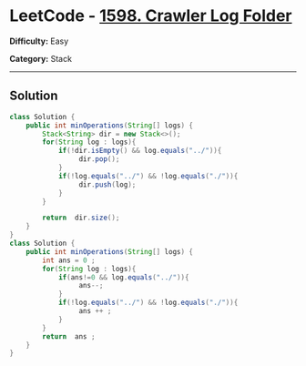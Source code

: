 <!-- July 10 -->

# LeetCode - [1598. Crawler Log Folder](https://leetcode.com/problems/crawler-log-folder/)

**Difficulty:** Easy

**Category:** Stack

---

## Solution

```java
class Solution {
    public int minOperations(String[] logs) {
        Stack<String> dir = new Stack<>();
        for(String log : logs){
            if(!dir.isEmpty() && log.equals("../")){
                 dir.pop();
            }
            if(!log.equals("../") && !log.equals("./")){
                 dir.push(log);
            }
        }

        return  dir.size();
    }
}
class Solution {
    public int minOperations(String[] logs) {
        int ans = 0 ;
        for(String log : logs){
            if(ans!=0 && log.equals("../")){
                 ans--;
            }
            if(!log.equals("../") && !log.equals("./")){
                 ans ++ ;
            }
        }
        return  ans ;
    }
}
```
